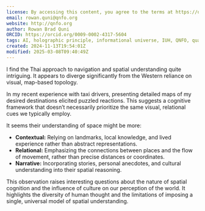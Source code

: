 ```yaml
---
license: By accessing this content, you agree to the terms at https://qnfo.org/LICENSE
email: rowan.quni@qnfo.org
website: http://qnfo.org
author: Rowan Brad Quni
ORCID: https://orcid.org/0009-0002-4317-5604
tags: AI, holographic principle, informational universe, IUH, QNFO, quantum
created: 2024-11-13T19:54:01Z
modified: 2025-03-08T09:40:49Z
---
```


I find the Thai approach to navigation and spatial understanding quite intriguing. It appears to diverge significantly from the Western reliance on visual, map-based topology.

In my recent experience with taxi drivers, presenting detailed maps of my desired destinations elicited puzzled reactions. This suggests a cognitive framework that doesn’t necessarily prioritize the same visual, relational cues we typically employ.

It seems their understanding of space might be more:

- **Contextual:** Relying on landmarks, local knowledge, and lived experience rather than abstract representations.
- **Relational:** Emphasizing the connections between places and the flow of movement, rather than precise distances or coordinates.
- **Narrative:** Incorporating stories, personal anecdotes, and cultural understanding into their spatial reasoning.

This observation raises interesting questions about the nature of spatial cognition and the influence of culture on our perception of the world. It highlights the diversity of human thought and the limitations of imposing a single, universal model of spatial understanding.

